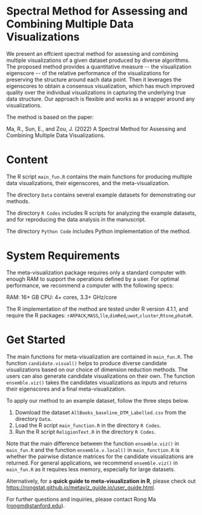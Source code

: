 # Spectral Method for Assessing and Combining Multiple Data Visualizations


We present an effcient spectral method for assessing and combining multiple visualizations of a given dataset produced by diverse algorithms. The proposed method provides a quantitative measure -- the visualization eigenscore -- of the relative performance of the visualizations for preserving the structure around each data point. Then it leverages the eigenscores to obtain a consensus visualization, which has much improved quality over the individual visualizations in capturing the underlying true data structure. Our approach is flexible and works as a wrapper around any visualizations.

The method is based on the paper:

Ma, R., Sun, E., and Zou, J. (2022) A Spectral Method for Assessing and Combining Multiple Data Visualizations. 

# Content

The R script `main_fun.R` contains the main functions for producing multiple data visualizations, their eigenscores, and the meta-visualization.

The directory `Data` contains several example datasets for demonstrating our methods.

The directory `R Codes` includes R scripts for analyzing the example datasets, and for reproducing the data analysis in the manuscript.

The directory `Python Code` includes Python implementation of the method.

# System Requirements

The meta-visualization package requires only a standard computer with enough RAM to support the operations defined by a user. For optimal performance, we recommend a computer with the following specs:

RAM: 16+ GB
CPU: 4+ cores, 3.3+ GHz/core

The R implementation of the method are tested under R version 4.1.1, and require the R packages: `rARPACK`,`MASS`,`lle`,`dimRed`,`uwot`,`cluster`,`Rtsne`,`phateR`.


# Get Started

The main functions for meta-visualization are contained in `main_fun.R`. The function `candidate.visual()` helps to produce diverse candidate visualizations based on our choice of dimension reduction methods. The users can also generate candidate visualizations on their own. The function `ensemble.viz()` takes the candidates visualizations as inputs and returns their eigenscores and a final meta-visualization.

To apply our method to an example dataset, follow the three steps below.

1. Download the dataset `AllBooks_baseline_DTM_Labelled.csv` from the directory `Data`. 
2. Load the R script `main_function.R` in the directory `R Codes`.
3. Run the R script `ReligionText.R` in the directory `R Codes`.

Note that the main difference between the function `ensemble.viz()` in `main_fun.R` and the function `ensemble.v.local()` in `main_function.R` is whether the pairwise distance matrices for the candidate visualizations are returned. For general applications, we recommend `ensemble.viz()` in `main_fun.R` as it requires less memory, especially for large datasets.

Alternatively, for a **quick guide to meta-visualization in R**, please check out https://rongstat.github.io/metaviz_guide.io/user_guide.html.

For further questions and inquiries, please contact Rong Ma (rongm@stanford.edu).
